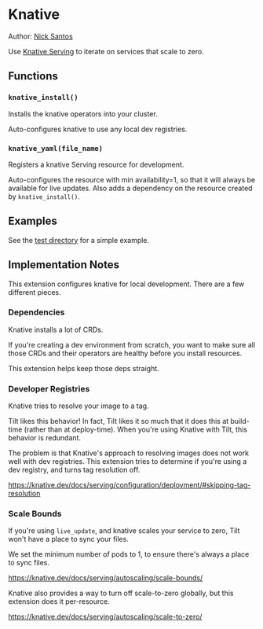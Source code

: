# Knative

Author: [Nick Santos](https://github.com/nicks)

Use [Knative Serving](https://knative.dev/docs/serving/) to iterate on services that scale to zero.

## Functions

### `knative_install()`

Installs the knative operators into your cluster.

Auto-configures knative to use any local dev registries.

### `knative_yaml(file_name)`

Registers a knative Serving resource for development.

Auto-configures the resource with min availability=1,
so that it will always be available for live updates.
Also adds a dependency on the resource created by `knative_install()`.

## Examples

See the [test directory](./test/Tiltfile) for a simple example.

## Implementation Notes

This extension configures knative for local development.
There are a few different pieces.

### Dependencies

Knative installs a lot of CRDs.

If you're creating a dev environment from scratch, you want to make sure all
those CRDs and their operators are healthy before you install resources.

This extension helps keep those deps straight.

### Developer Registries

Knative tries to resolve your image to a tag.

Tilt likes this behavior! In fact, Tilt likes it so much that it does this at
build-time (rather than at deploy-time).  When you're using Knative with Tilt,
this behavior is redundant.

The problem is that Knative's approach to resolving images does not work well
with dev registries. This extension tries to determine if you're using a dev
registry, and turns tag resolution off.

https://knative.dev/docs/serving/configuration/deployment/#skipping-tag-resolution

### Scale Bounds

If you're using `live_update`, and knative scales your service to zero, Tilt
won't have a place to sync your files.

We set the minimum number of pods to 1, to ensure there's
always a place to sync files.

https://knative.dev/docs/serving/autoscaling/scale-bounds/

Knative also provides a way to turn off scale-to-zero globally,
but this extension does it per-resource.

https://knative.dev/docs/serving/autoscaling/scale-to-zero/
